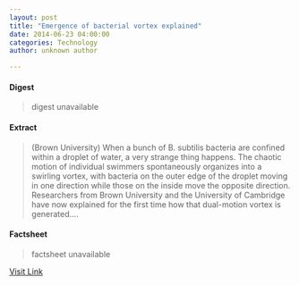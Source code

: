 ```yaml
---
layout: post
title: "Emergence of bacterial vortex explained"
date: 2014-06-23 04:00:00
categories: Technology
author: unknown author

---
```



#### Digest
>digest unavailable

#### Extract
>(Brown University) When a bunch of B. subtilis bacteria are confined within a droplet of water, a very strange thing happens. The chaotic motion of individual swimmers spontaneously organizes into a swirling vortex, with bacteria on the outer edge of the droplet moving in one direction while those on the inside move the opposite direction. Researchers from Brown University and the University of Cambridge have now explained for the first time how that dual-motion vortex is generated....

#### Factsheet
>factsheet unavailable

[Visit Link](http://www.eurekalert.org/pub_releases/2014-06/bu-eob062014.php)


